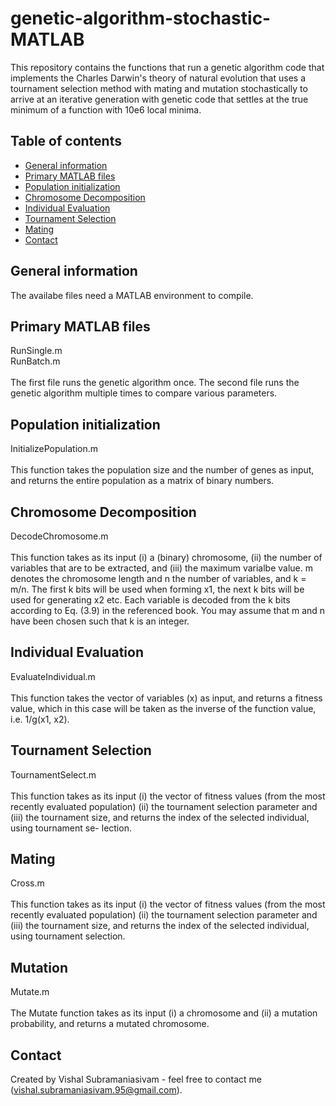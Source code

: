 # genetic-algorithm-stochastic-MATLAB
This repository contains the functions that run a genetic algorithm code that implements the Charles Darwin's theory of natural evolution that uses a tournament selection method with mating and mutation stochastically to arrive at an iterative generation with genetic code that settles at the true minimum of a function with 10e6 local minima. 

## Table of contents
* [General information](#General-information)
* [Primary MATLAB files](#Main-MATLAB-file)
* [Population initialization](#Population-initialization)
* [Chromosome Decomposition](#Chromosome-Decomposition)
* [Individual Evaluation](#Individual-Evaluation)  
* [Tournament Selection](#Tournament-Selection) 
* [Mating](#Mating)  
* [Contact](#Contact)

## General information
The availabe files need a MATLAB environment to compile.

## Primary MATLAB files
RunSingle.m<br />
RunBatch.m<br /><br />
The first file runs the genetic algorithm once. The second file runs the genetic algorithm multiple times to compare various parameters.

## Population initialization
InitializePopulation.m<br /><br />
This function takes the population size and the number of genes as input, and returns the entire population as a matrix of binary numbers.

## Chromosome Decomposition
DecodeChromosome.m<br /><br />
This function takes as its input (i) a (binary) chromosome, (ii) the number of variables that are to be extracted, and (iii) the maximum varialbe value. m denotes the chromosome length and n the number of variables, and k = m/n. The first k bits will be used when forming x1, the next k bits will be used for generating x2 etc. Each variable is decoded from the k bits according to Eq. (3.9) in the referenced book. You may assume that m and n have been chosen such that k is an integer.

## Individual Evaluation
EvaluateIndividual.m<br /><br />
This function takes the vector of variables (x) as input, and returns a fitness value, which in this case will be taken as the inverse of the function value, i.e. 1/g(x1, x2). 

## Tournament Selection
TournamentSelect.m<br /><br />
This function takes as its input (i) the vector of fitness values (from
the most recently evaluated population) (ii) the tournament selection parameter and (iii) the
tournament size, and returns the index of the selected individual, using tournament se-
lection. 

## Mating
Cross.m<br /><br />
This function takes as its input (i) the vector of fitness values (from the most recently evaluated population) (ii) the tournament selection parameter and (iii) the tournament size, and returns the index of the selected individual, using tournament selection.

## Mutation
Mutate.m<br /><br />
The Mutate function takes as its input (i) a chromosome and (ii) a mutation probability, and returns a mutated chromosome.

## Contact
Created by Vishal Subramaniasivam - feel free to contact me (vishal.subramaniasivam.95@gmail.com).
